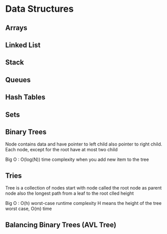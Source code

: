 # Data Structures

## Arrays

## Linked List

## Stack 

## Queues

## Hash Tables 

## Sets 

## Binary Trees 
Node contains data and have  pointer to left child also pointer to right child.
Each node, except for the root have at most two child

Big O : O(log(N)) time complexity when you add new item to the tree
## Tries
Tree is a collection of nodes  start with node called the root node as parent node also the longest path from a leaf to the root clled height

Big O : O(h) worst-case runtime complexity H means the height of the tree worst case, O(m) time
## Balancing Binary Trees (AVL Tree)
